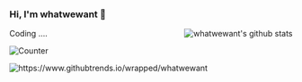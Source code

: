 ### Hi, I'm whatwewant :tada:

<img align="right" src="https://github-readme-stats.vercel.app/api?username=whatwewant&show_icons=true&icon_color=0366d6&bg_color=ffffff&hide_title=true&hide=contribs&include_all_commits=true" alt="whatwewant's github stats" />

Coding ....

![Counter](https://profile-counter.glitch.me/whatwewant/count.svg)

<img alt="https://www.githubtrends.io/wrapped/whatwewant" src="./images/github-wrapped.png" />
